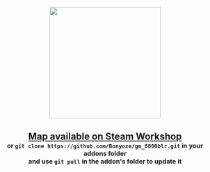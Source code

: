 <p align="center"><img width="256" height="256" src="https://user-images.githubusercontent.com/59924045/213810508-8ed177b0-bd98-4992-8d8d-156dbce9fc77.png"></p>
<h2 align="center"><a href="https://steamcommunity.com/sharedfiles/filedetails/?id=2920924348">Map available on Steam Workshop</a><br><sup><sub>or <code>git clone https://github.com/Bonyoze/gm_8800blr.git</code> in your addons folder<br>and use <code>git pull</code> in the addon's folder to update it</sub></sup></h2>
